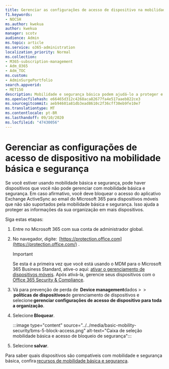 ```yaml
---
title: Gerenciar as configurações de acesso de dispositivo na mobilidade básica e segurança
f1.keywords:
- NOCSH
ms.author: kwekua
author: kwekua
manager: scotv
audience: Admin
ms.topic: article
ms.service: o365-administration
localization_priority: Normal
ms.collection:
- M365-subscription-management
- Adm_O365
- Adm_TOC
ms.custom:
- AdminSurgePortfolio
search.appverid:
- MET150
description: Mobilidade e segurança básica podem ajudá-lo a proteger e gerenciar dispositivos móveis.
ms.openlocfilehash: e66465d312c4268aca82677fa4e517aaeb822ce3
ms.sourcegitcommit: aeb94601a81db3ead8610c2f36cff30eb9fe10e7
ms.translationtype: MT
ms.contentlocale: pt-BR
ms.lasthandoff: 09/10/2020
ms.locfileid: "47430056"
---
```

# <a name="manage-device-access-settings-in-basic-mobility-and-security"></a>Gerenciar as configurações de acesso de dispositivo na mobilidade básica e segurança

Se você estiver usando mobilidade básica e segurança, pode haver dispositivos que você não pode gerenciar com mobilidade básica e segurança. Em caso afirmativo, você deve bloquear o acesso do aplicativo Exchange ActiveSync ao email do Microsoft 365 para dispositivos móveis que não são suportados pela mobilidade básica e segurança. Isso ajuda a proteger as informações da sua organização em mais dispositivos.

Siga estas etapas:

1. Entre no Microsoft 365 com sua conta de administrador global.
    
2. No navegador, digite:  [https://protection.office.com](https://protection.office.com/) .    

    >[!IMPORTANT]
    >Se esta é a primeira vez que você está usando o MDM para o Microsoft 365 Business Standard, ative-o aqui: [ativar o gerenciamento de dispositivos móveis](https://admin.microsoft.com/EAdmin/Device/IntuneInventory.aspx). Após ativá-la, gerencie seus dispositivos com o [Office 365 Security & Compliance](https://protection.office.com/).

3. Vá para prevenção de perda de  **Device management**dados >  >  **políticas de dispositivos**de gerenciamento de dispositivos e selecione **gerenciar configurações de acesso de dispositivo para toda a organização**.
    
4. Selecione **Bloquear**.

    :::image type="content" source="../../media/basic-mobility-security/bms-5-block-access.png" alt-text="Caixa de seleção mobilidade básica e acesso de bloqueio de segurança":::

5. Selecione **salvar**. 

Para saber quais dispositivos são compatíveis com mobilidade e segurança básica, confira [recursos de mobilidade básica e segurança](capabilities.md).